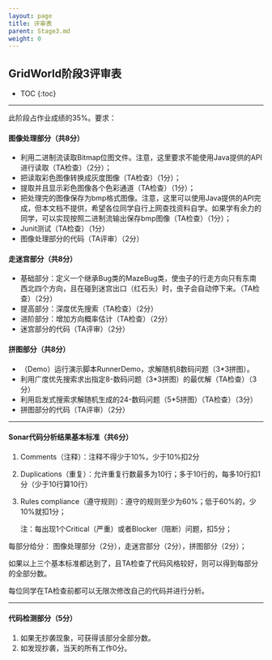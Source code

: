 ```yaml
---
layout: page
title: 评审表
parent: Stage3.md
weight: 0
---
```


## GridWorld阶段3评审表

* TOC
{:toc}


---


此阶段占作业成绩的35%。要求：

#### 图像处理部分（共8分）
 - 利用二进制流读取Bitmap位图文件。注意，这里要求不能使用Java提供的API进行读取（TA检查）（2分）；
 - 把读取彩色图像转换成灰度图像（TA检查）（1分）；
 - 提取并且显示彩色图像各个色彩通道（TA检查）（1分）；
 - 把处理完的图像保存为bmp格式图像。注意，这里可以使用Java提供的API完成，但本文档不提供，希望各位同学自行上网查找资料自学。如果学有余力的同学，可以实现按照二进制流输出保存bmp图像（TA检查）（1分）；
 - Junit测试（TA检查）（1分）
 - 图像处理部分的代码（TA评审）（2分）


#### 走迷宫部分（共8分）

 - 基础部分：定义一个继承Bug类的MazeBug类，使虫子的行走方向只有东南西北四个方向，且在碰到迷宫出口（红石头）时，虫子会自动停下来。（TA检查）（2分）
 - 提高部分：深度优先搜索（TA检查）（2分）
 - 进阶部分：增加方向概率估计（TA检查）（2分）
 - 迷宫部分的代码（TA评审）（2分）


#### 拼图部分（共8分）

 - （Demo）运行演示脚本RunnerDemo，求解随机8数码问题（3*3拼图）。
 - 利用广度优先搜索求出指定8-数码问题（3*3拼图）的最优解（TA检查）（3分）
 - 利用启发式搜索求解随机生成的24-数码问题（5*5拼图）（TA检查）（3分）
 - 拼图部分的代码（TA评审）（2分）


----------


#### **Sonar**代码分析结果基本标准（共6分）

 1. Comments（注释）：注释不得少于10%，少于10%扣2分
 2. Duplications（重复）：允许重复行数最多为10行；多于10行的，每多10行扣1分（少于10行算10行）
 3. Rules compliance（遵守规则）：遵守的规则至少为60%；低于60%的，少10%就扣1分；

    注：每出现1个Critical（严重）或者Blocker（阻断）问题，扣5分；

每部分给分： 图像处理部分（2分），走迷宫部分（2分），拼图部分（2分）；

如果以上三个基本标准都达到了，且TA检查了代码风格较好，则可以得到每部分的全部分数。

每位同学在TA检查前都可以无限次修改自己的代码并进行分析。


----------


#### **代码检测部分**（5分）

 1. 如果无抄袭现象，可获得该部分全部分数。
 2. 如发现抄袭，当天的所有工作0分。
